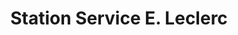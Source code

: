 ---
title: "Station Service E. Leclerc"
url: /cherbourg-en-cotentin/station-service-e-leclerc/
shop: Gasflaschen
---